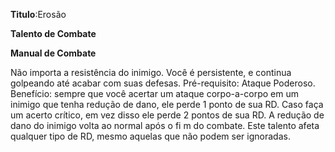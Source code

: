 **Titulo**:Erosão

**Talento de Combate**

**Manual de Combate**

 Não importa a resistência do inimigo. Você é persistente, e continua golpeando até acabar com suas defesas. Pré-requisito: Ataque Poderoso. Benefício: sempre que você acertar um ataque corpo-a-corpo em um inimigo que tenha redução de dano, ele perde 1 ponto de sua RD. Caso faça um acerto crítico, em vez disso ele perde 2 pontos de sua RD. A redução de dano do inimigo volta ao normal após o fi m do combate. Este talento afeta qualquer tipo de RD, mesmo aquelas que não podem ser ignoradas.